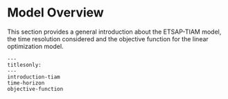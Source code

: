 # Model Overview

This section provides a general introduction about the ETSAP-TIAM model, the time resolution considered and the objective function for the linear optimization model. 

```{toctree}
---
titlesonly:
---
introduction-tiam
time-horizon
objective-function
```
